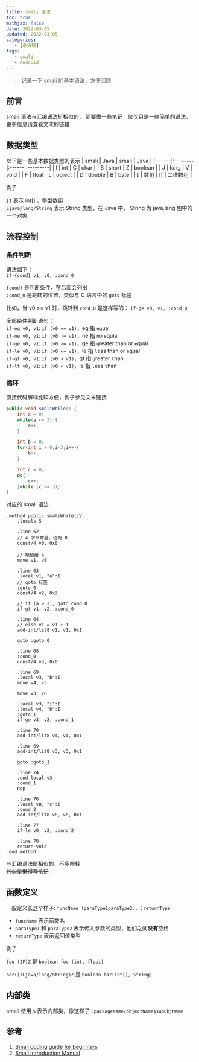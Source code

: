 ```yaml
---
title: smali 语法
toc: true
mathjax: false
date: 2022-03-05
updated: 2022-03-05
categories:
   - [杂货铺]
tags:
   - smali
   - Android
---
```


> 记录一下 smali 的基本语法，方便回顾

## 前言

smali 语法与汇编语法挺相似的，
简要做一些笔记，仅仅只是一些简单的语法，
更多信息请查看文末的链接

## 数据类型

以下是一些基本数据类型的表示
| smali | Java    | smali | Java     |
|:------|:--------|:------|:---------|
| I     | int     | C     | char     |
| S     | short   | Z     | boolean  |
| J     | long    | V     | void     |
| F     | float   | L     | object   |
| D     | double  | B     | byte     |
| [     | 数组    | [[    | 二维数组 |

例子

`[I` 表示 int[] ，整型数组  
`Ljava/lang/String` 表示 String 类型，在 Java 中，
String 为 java.lang 包中的一个对象

## 流程控制

### 条件判断

语法如下：  
`if-{cond} v1, v0, :cond_0`

`{cond}` 是判断条件，在后面会列出  
`:cond_0` 是跳转的位置，类似与 C 语言中的 `goto` 标签

比如，当 v0 >= v1 时，跳转到 `cond_0` 是这样写的：
`if-ge v0, v1, :cond_0`  

全部条件判断语句：  
`if-eq v0, v1`: `if (v0 == v1)`，eq 指 `eq`ual  
`if-ne v0, v1`: `if (v0 != v1)`，ne 指 `n`o `e`qula  
`if-ge v0, v1`: `if (v0 >= v1)`，ge 指 `g`reater than or `e`qual  
`if-le v0, v1`: `if (v0 <= v1)`，le 指 `l`ess than or `e`qual  
`if-gt v0, v1`: `if (v0 > v1)`，gt 指 `g`reater `t`han  
`if-lt v0, v1`: `if (v0 < v1)`，le 指 `l`ess `t`han

### 循环

直接代码解释比较方便，例子参见文末链接

```java
public void smaliWhile() {
    int a = 0;
    while(a <= 3) {
        a++;
    }

    int b = 0;
    for(int i = 0;i<3;i++){
        b++;
    }

    int c = 0;
    do{
        c++;
    }while (c <= 3);
}
```

对应的 smali 语法

```smali
.method public smaliWhile()V
    .locals 5

    .line 62
    // 4 字节常量，值为 0
    const/4 v0, 0x0

    // 赋值给 a
    move v1, v0

    .line 63
    .local v1, "a":I
    // goto 标签
    :goto_0
    const/4 v2, 0x3

    // if (a > 3), goto cond_0
    if-gt v1, v2, :cond_0

    .line 64
    // else v1 = v1 + 1
    add-int/lit8 v1, v1, 0x1

    goto :goto_0

    .line 68
    :cond_0
    const/4 v3, 0x0

    .line 69
    .local v3, "b":I
    move v4, v3

    move v3, v0

    .local v3, "i":I
    .local v4, "b":I
    :goto_1
    if-ge v3, v2, :cond_1

    .line 70
    add-int/lit8 v4, v4, 0x1

    .line 69
    add-int/lit8 v3, v3, 0x1

    goto :goto_1

    .line 74
    .end local v3
    :cond_1
    nop

    .line 76
    .local v0, "c":I
    :cond_2
    add-int/lit8 v0, v0, 0x1

    .line 77
    if-le v0, v2, :cond_2

    .line 78
    return-void
.end method
```

与汇编语法挺相似的，不多解释  
~~其实是懒得写笔记~~

## 函数定义

一般定义长这个样子:
`funcName (paraType1paraType2...)returnType`

- `funcName` 表示函数名
- `paraType1` 和 `paraType2` 表示传入参数的类型，他们之间**没有**空格
- `returnType` 表示返回值类型

例子

`foo (IF)Z` 是 `boolean foo (int, float)`

`bar([ILjava/lang/String)Z` 是 `boolean bar(int[], String)`

## 内部类

smali 使用 `$` 表示内部类，像这样子
`LpackageName/objectName$subObjName`

## 参考

1. [Smali coding guide for beginners](https://forum.xda-developers.com/t/guide-smali-coding-guide-for-beginners.2193735)
2. [Smali Introduction Manual](https://programmer.help/blogs/smali-introduction-manual.html)
